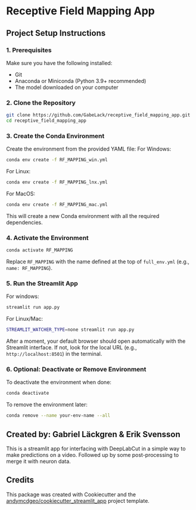 # Receptive Field Mapping App

## Project Setup Instructions

### 1. Prerequisites

Make sure you have the following installed:

* Git
* Anaconda or Miniconda (Python 3.9+ recommended)
* The model downloaded on your computer
### 2. Clone the Repository

```bash
git clone https://github.com/GabeLack/receptive_field_mapping_app.git
cd receptive_field_mapping_app
```

### 3. Create the Conda Environment

Create the environment from the provided YAML file:
For Windows:
```bash
conda env create -f RF_MAPPING_win.yml
```
For Linux:
```bash
conda env create -f RF_MAPPING_lnx.yml
```
For MacOS:
```bash
conda env create -f RF_MAPPING_mac.yml
```
This will create a new Conda environment with all the required dependencies.

### 4. Activate the Environment

```bash
conda activate RF_MAPPING
```

Replace `RF_MAPPING` with the name defined at the top of `full_env.yml` (e.g., `name: RF_MAPPING`).

### 5. Run the Streamlit App
For windows:
```bash
streamlit run app.py
```
For Linux/Mac:
```bash
STREAMLIT_WATCHER_TYPE=none streamlit run app.py
```
After a moment, your default browser should open automatically with the Streamlit interface. If not, look for the local URL (e.g., `http://localhost:8501`) in the terminal.

### 6. Optional: Deactivate or Remove Environment

To deactivate the environment when done:

```bash
conda deactivate
```

To remove the environment later:

```bash
conda remove --name your-env-name --all
```


## Created by: Gabriel Läckgren & Erik Svensson

This is a streamlit app for interfacing with DeepLabCut in a simple way to make predictions on a video. Followed up by some post-processing to merge it with neuron data.

## Credits

This package was created with Cookiecutter and the [andymcdgeo/cookiecutter_streamlit_app](https://github.com/andymcdgeo/cookiecutter-streamlit) project template.
